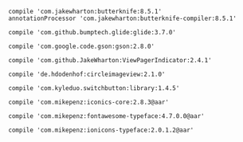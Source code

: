 
`compile 'com.jakewharton:butterknife:8.5.1'`   
`annotationProcessor 'com.jakewharton:butterknife-compiler:8.5.1'`


`compile 'com.github.bumptech.glide:glide:3.7.0'`


`compile 'com.google.code.gson:gson:2.8.0'`

`compile 'com.github.JakeWharton:ViewPagerIndicator:2.4.1'`

`compile 'de.hdodenhof:circleimageview:2.1.0'`

`compile 'com.kyleduo.switchbutton:library:1.4.5'`



`compile 'com.mikepenz:iconics-core:2.8.3@aar'`

`compile 'com.mikepenz:fontawesome-typeface:4.7.0.0@aar'`

`compile 'com.mikepenz:ionicons-typeface:2.0.1.2@aar'`


